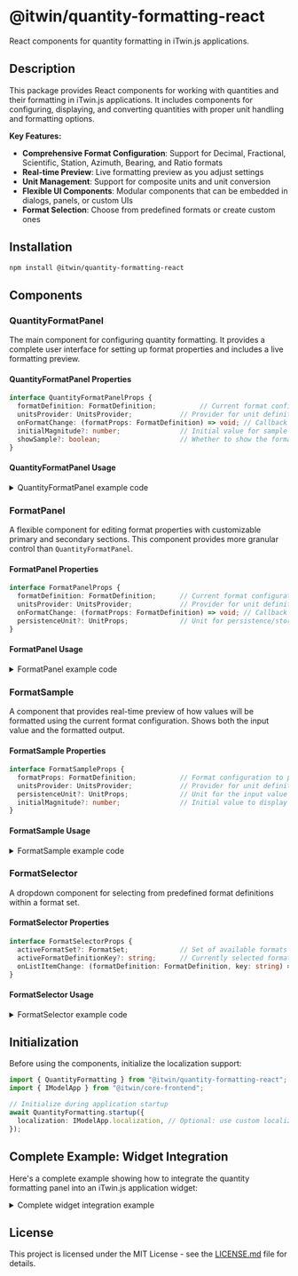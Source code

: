 # @itwin/quantity-formatting-react

React components for quantity formatting in iTwin.js applications.

## Description

This package provides React components for working with quantities and their formatting in iTwin.js applications. It includes components for configuring, displaying, and converting quantities with proper unit handling and formatting options.

**Key Features:**

- **Comprehensive Format Configuration**: Support for Decimal, Fractional, Scientific, Station, Azimuth, Bearing, and Ratio formats
- **Real-time Preview**: Live formatting preview as you adjust settings
- **Unit Management**: Support for composite units and unit conversion
- **Flexible UI Components**: Modular components that can be embedded in dialogs, panels, or custom UIs
- **Format Selection**: Choose from predefined formats or create custom ones

## Installation

```bash
npm install @itwin/quantity-formatting-react
```

## Components

### QuantityFormatPanel

The main component for configuring quantity formatting. It provides a complete user interface for setting up format properties and includes a live formatting preview.

#### QuantityFormatPanel Properties

```typescript
interface QuantityFormatPanelProps {
  formatDefinition: FormatDefinition;           // Current format configuration
  unitsProvider: UnitsProvider;            // Provider for unit definitions
  onFormatChange: (formatProps: FormatDefinition) => void; // Callback when format changes
  initialMagnitude?: number;               // Initial value for sample preview (default: 0)
  showSample?: boolean;                    // Whether to show the format sample (default: true)
}
```

#### QuantityFormatPanel Usage

<details>
<summary>QuantityFormatPanel example code</summary>

```tsx
import React, { useState, useCallback } from "react";
import { QuantityFormatPanel } from "@itwin/quantity-formatting-react";
import { IModelApp } from "@itwin/core-frontend";
import { Modal, Button, ModalButtonBar } from "@itwin/itwinui-react";
import type { FormatDefinition } from "@itwin/core-quantity";

function QuantityFormatDialog() {
  const [isOpen, setIsOpen] = useState(false);
  const [formatDefinition, setFormatDefinition] = useState<FormatDefinition>({
    precision: 4,
    type: "Decimal",
    composite: {
      units: [{ name: "Units.M", label: "m" }],
    },
  });

  const handleFormatChange = useCallback((newFormat: FormatDefinition) => {
    setFormatDefinition(newFormat);
  }, []);

  const handleApply = useCallback(() => {
    // Apply the format changes to your application
    console.log("Applied format:", formatDefinition);
    setIsOpen(false);
  }, [formatDefinition]);

  return (
    <>
      <Button onClick={() => setIsOpen(true)}>
        Configure Format
      </Button>

      <Modal
        isOpen={isOpen}
        onClose={() => setIsOpen(false)}
        title="Quantity Format Settings"
      >
        <QuantityFormatPanel
          formatDefinition={formatDefinition}
          unitsProvider={IModelApp.quantityFormatter.unitsProvider}
          onFormatChange={handleFormatChange}
          initialMagnitude={123.456}
        />

        <ModalButtonBar>
          <Button onClick={() => setIsOpen(false)}>Cancel</Button>
          <Button styleType="high-visibility" onClick={handleApply}>
            Apply
          </Button>
        </ModalButtonBar>
      </Modal>
    </>
  );
}
```

</details>

### FormatPanel

A flexible component for editing format properties with customizable primary and secondary sections. This component provides more granular control than `QuantityFormatPanel`.

#### FormatPanel Properties

```typescript
interface FormatPanelProps {
  formatDefinition: FormatDefinition;      // Current format configuration
  unitsProvider: UnitsProvider;            // Provider for unit definitions
  onFormatChange: (formatProps: FormatDefinition) => void; // Callback when format changes
  persistenceUnit?: UnitProps;             // Unit for persistence/storage
}
```

#### FormatPanel Usage

<details>
<summary>FormatPanel example code</summary>

```tsx
import React, { useState } from "react";
import { FormatPanel } from "@itwin/quantity-formatting-react";
import { IModelApp } from "@itwin/core-frontend";
import type { FormatDefinition } from "@itwin/core-quantity";

function CustomFormatEditor() {
  const [format, setFormat] = useState<FormatDefinition>({
    precision: 2,
    type: "Decimal",
    formatTraits: ["showUnitLabel"],
    composite: {
      units: [{ name: "Units.FT", label: "ft" }],
    },
  });
  const persistenceUnit = await IModelApp.quantityFormatter.unitsProvider.findUnit("Units.M");

  return (
    <div style={{ padding: "16px" }}>
      <h3>Custom Format Editor</h3>
      <FormatPanel
        formatDefinition={format}
        unitsProvider={IModelApp.quantityFormatter.unitsProvider}
        onFormatChange={setFormat}
        persistenceUnit={persistenceUnit}
      />

      <div style={{ marginTop: "16px" }}>
        <h4>Current Format Configuration:</h4>
        <pre>{JSON.stringify(format, null, 2)}</pre>
      </div>
    </div>
  );
}
```

</details>

### FormatSample

A component that provides real-time preview of how values will be formatted using the current format configuration. Shows both the input value and the formatted output.

#### FormatSample Properties

```typescript
interface FormatSampleProps {
  formatProps: FormatDefinition;           // Format configuration to preview
  unitsProvider: UnitsProvider;            // Provider for unit definitions
  persistenceUnit?: UnitProps;             // Unit for the input value
  initialMagnitude?: number;               // Initial value to display (default: 0)
}
```

#### FormatSample Usage

<details>
<summary>FormatSample example code</summary>

```tsx
import React, { useState } from "react";
import { FormatSample } from "@itwin/quantity-formatting-react";
import { IModelApp } from "@itwin/core-frontend";
import type { FormatDefinition } from "@itwin/core-quantity";

function FormatPreview() {
  const [format] = useState<FormatDefinition>({
    precision: 3,
    type: "Decimal",
    formatTraits: ["showUnitLabel"],
    composite: {
      units: [{ name: "Units.M", label: "m" }],
    },
  });

  return (
    <div style={{ padding: "16px" }}>
      <h3>Format Preview</h3>
      <FormatSample
        formatProps={format}
        unitsProvider={IModelApp.quantityFormatter.unitsProvider}
        initialMagnitude={123.456789}
      />
    </div>
  );
}
```

</details>

### FormatSelector

A dropdown component for selecting from predefined format definitions within a format set.

#### FormatSelector Properties

```typescript
interface FormatSelectorProps {
  activeFormatSet?: FormatSet;             // Set of available formats
  activeFormatDefinitionKey?: string;      // Currently selected format key
  onListItemChange: (formatDefinition: FormatDefinition, key: string) => void; // Selection callback
}
```

#### FormatSelector Usage

<details>
<summary>FormatSelector example code</summary>

```tsx
import React, { useState, useCallback } from "react";
import { FormatSelector } from "@itwin/quantity-formatting-react";
import type { FormatDefinition, FormatSet } from "@itwin/ecschema-metadata";

function FormatSelectionPanel({ formatSet }: { formatSet?: FormatSet }) {
  const [selectedKey, setSelectedKey] = useState<string>();

  const handleFormatSelection = useCallback((
    formatDef: FormatDefinition,
    key: string
  ) => {
    setSelectedKey(key);
    console.log("Selected format:", formatDef.label, "with key:", key);
  }, []);

  return (
    <div style={{ padding: "16px" }}>
      <h3>Select a Format</h3>
      <FormatSelector
        activeFormatSet={formatSet}
        activeFormatDefinitionKey={selectedKey}
        onListItemChange={handleFormatSelection}
      />
    </div>
  );
}
```

</details>

## Initialization

Before using the components, initialize the localization support:

```typescript
import { QuantityFormatting } from "@itwin/quantity-formatting-react";
import { IModelApp } from "@itwin/core-frontend";

// Initialize during application startup
await QuantityFormatting.startup({
  localization: IModelApp.localization, // Optional: use custom localization
});
```

## Complete Example: Widget Integration

Here's a complete example showing how to integrate the quantity formatting panel into an iTwin.js application widget:

<details>
<summary>Complete widget integration example</summary>

```tsx
import React, { useCallback, useState } from "react";
import { StagePanelLocation, StagePanelSection } from "@itwin/appui-react";
import { QuantityFormatPanel } from "@itwin/quantity-formatting-react";
import { IModelApp } from "@itwin/core-frontend";
import { Button, Modal, ModalButtonBar } from "@itwin/itwinui-react";
import type { FormatDefinition } from "@itwin/core-quantity";
import type { UiItemsProvider, Widget } from "@itwin/appui-react";

const QuantityFormatWidget: React.FC = () => {
  const [formatDefinition, setFormatDefinition] = useState<FormatDefinition>({
    precision: 4,
    type: "Decimal",
    composite: {
      units: [{ name: "Units.M", label: "m" }],
    },
  });
  const [isModalOpen, setIsModalOpen] = useState(false);

  const handleFormatChange = useCallback((newFormat: FormatDefinition) => {
    setFormatDefinition(newFormat);
  }, []);

  const handleApply = useCallback(() => {
    // Apply format changes to your application
    console.log("Applied format changes:", formatDefinition);
    setIsModalOpen(false);
  }, [formatDefinition]);

  return (
    <>
      <div style={{ padding: "16px" }}>
        <Button
          onClick={() => setIsModalOpen(true)}
          styleType="high-visibility"
          size="large"
          style={{ width: "100%" }}
        >
          Configure Quantity Format
        </Button>
      </div>

      <Modal
        isOpen={isModalOpen}
        onClose={() => setIsModalOpen(false)}
        title="Quantity Format Settings"
        style={{ width: "600px", maxWidth: "90vw" }}
      >
        <div style={{ padding: "16px", height: "400px", overflow: "auto" }}>
          <QuantityFormatPanel
            formatDefinition={formatDefinition}
            unitsProvider={IModelApp.quantityFormatter.unitsProvider}
            onFormatChange={handleFormatChange}
          />
        </div>

        <ModalButtonBar>
          <Button onClick={() => setIsModalOpen(false)}>Cancel</Button>
          <Button styleType="high-visibility" onClick={handleApply}>
            Apply
          </Button>
        </ModalButtonBar>
      </Modal>
    </>
  );
};

export class QuantityFormatUiItemsProvider implements UiItemsProvider {
  public readonly id = "QuantityFormatUiItemsProvider";

  public provideWidgets(
    _stageId: string,
    stageUsage: string,
    location: StagePanelLocation,
    section?: StagePanelSection
  ): ReadonlyArray<Widget> {
    const widgets: Widget[] = [];

    if (
      location === StagePanelLocation.Right &&
      section === StagePanelSection.End &&
      stageUsage === "General"
    ) {
      widgets.push({
        id: "quantity-format",
        label: "Quantity Format",
        content: <QuantityFormatWidget />,
      });
    }

    return widgets;
  }
}
```

</details>

## License

This project is licensed under the MIT License - see the [LICENSE.md](./LICENSE.md) file for details.
